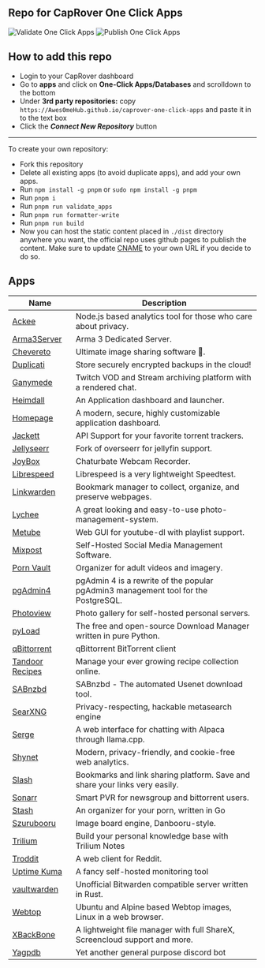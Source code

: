 ## Repo for CapRover One Click Apps

![Validate One Click Apps](https://github.com/Awes0meHub/caprover-one-click-apps/actions/workflows/validate_apps.yml/badge.svg?event=push)
![Publish One Click Apps](https://github.com/Awes0meHub/caprover-one-click-apps/actions/workflows/deploy.yml/badge.svg?event=push)

## How to add this repo

-   Login to your CapRover dashboard
-   Go to **apps** and click on **One-Click Apps/Databases** and scrolldown to the bottom
-   Under **3rd party repositories:** copy `https://Awes0meHub.github.io/caprover-one-click-apps` and paste it in to the text box
-   Click the **_Connect New Repository_** button

---------

To create your own repository:
- Fork this repository
- Delete all existing apps (to avoid duplicate apps), and add your own apps.
- Run `npm install -g pnpm` or `sudo npm install -g pnpm`
- Run `pnpm i`
- Run `pnpm run validate_apps`
- Run `pnpm run formatter-write`
- Run `pnpm run build` 
- Now you can host the static content placed in `./dist` directory anywhere you want, the official repo uses github pages to publish the content. Make sure to update [CNAME](https://github.com/Awes0meHub/caprover-one-click-apps/blob/master/public/CNAME) to your own URL if you decide to do so.

## Apps

| Name | Description |
| ---- | ------------ |
| [Ackee](https://ackee.electerious.com) | Node.js based analytics tool for those who care about privacy. |
| [Arma3Server](https://github.com/BrettMayson/Arma3Server) | Arma 3 Dedicated Server. |
| [Chevereto](https://github.com/tanmng/docker-chevereto) | Ultimate image sharing software 🦄. |
| [Duplicati](https://docs.linuxserver.io/images/docker-duplicati/) | Store securely encrypted backups in the cloud! |
| [Ganymede](https://github.com/Zibbp/ganymede) | Twitch VOD and Stream archiving platform with a rendered chat. |
| [Heimdall](https://docs.linuxserver.io/images/docker-heimdall) | An Application dashboard and launcher. |
| [Homepage](https://github.com/benphelps/homepage) | A modern, secure, highly customizable application dashboard. |
| [Jackett](https://docs.linuxserver.io/images/docker-jackett) | API Support for your favorite torrent trackers. |
| [Jellyseerr](https://github.com/Fallenbagel/jellyseerr) | Fork of overseerr for jellyfin support. |
| [JoyBox](https://github.com/joyboxxx/joyBox) | Chaturbate Webcam Recorder. |
| [Librespeed](https://github.com/librespeed/speedtest) | Librespeed is a very lightweight Speedtest. |
| [Linkwarden](https://linkwarden.app/) | Bookmark manager to collect, organize, and preserve webpages. |
| [Lychee](https://github.com/lycheeorg/lychee) | A great looking and easy-to-use photo-management-system. |
| [Metube](https://github.com/alexta69/metube) | Web GUI for youtube-dl with playlist support. |
| [Mixpost](https://mixpost.app) | Self-Hosted Social Media Management Software. |
| [Porn Vault](https://gitlab.com/porn-vault/porn-vault) | Organizer for adult videos and imagery. |
| [pgAdmin4](https://www.pgadmin.org/) | pgAdmin 4 is a rewrite of the popular pgAdmin3 management tool for the PostgreSQL. |
| [Photoview](https://github.com/viktorstrate/photoview) | Photo gallery for self-hosted personal servers. |
| [pyLoad](https://pyload.net/) | The free and open-source Download Manager written in pure Python. |
| [qBittorrent](https://docs.linuxserver.io/images/docker-qbittorrent) | qBittorrent BitTorrent client |
| [Tandoor Recipes](https://tandoor.dev) | Manage your ever growing recipe collection online. |
| [SABnzbd](https://sabnzbd.org) | SABnzbd - The automated Usenet download tool. |
| [SearXNG](https://docs.searxng.org) | Privacy-respecting, hackable metasearch engine |
| [Serge](https://github.com/nsarrazin/serge) | A web interface for chatting with Alpaca through llama.cpp. |
| [Shynet](https://github.com/milesmcc/shynet) | Modern, privacy-friendly, and cookie-free web analytics. |
| [Slash](https://github.com/boojack/slash) | Bookmarks and link sharing platform. Save and share your links very easily. |
| [Sonarr](https://sonarr.tv) | Smart PVR for newsgroup and bittorrent users. |
| [Stash](https://github.com/stashapp/stash) | An organizer for your porn, written in Go |
| [Szurubooru](https://github.com/rr-/szurubooru) | Image board engine, Danbooru-style. |
| [Trilium](https://github.com/zadam/trilium) | Build your personal knowledge base with Trilium Notes |
| [Troddit](https://github.com/burhan-syed/troddit) | A web client for Reddit. |
| [Uptime Kuma](https://github.com/louislam/uptime-kuma) | A fancy self-hosted monitoring tool |
| [vaultwarden](https://github.com/dani-garcia/vaultwarden) | Unofficial Bitwarden compatible server written in Rust. |
| [Webtop](https://github.com/linuxserver/docker-webtop) | Ubuntu and Alpine based Webtop images, Linux in a web browser. |
| [XBackBone](https://xbackbone.app) | A lightweight file manager with full ShareX, Screencloud support and more. |
| [Yagpdb](https://yagpdb.xyz) | Yet another general purpose discord bot |
